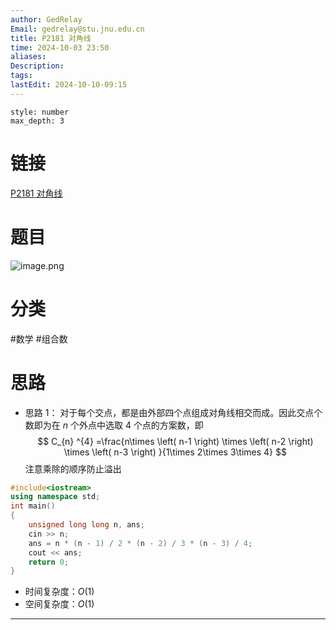 ```yaml
---
author: GedRelay
Email: gedrelay@stu.jnu.edu.cn
title: P2181 对角线
time: 2024-10-03 23:50
aliases: 
Description: 
tags: 
lastEdit: 2024-10-10-09:15
---
```


```toc
style: number
max_depth: 3
```

# 链接
[P2181 对角线](https://www.luogu.com.cn/problem/P2181) 

# 题目
![image.png](https://ged-pic-bed.oss-cn-guangzhou.aliyuncs.com/img/202410032350760.png)


# 分类
#数学 #组合数 

# 思路
- 思路 1：
对于每个交点，都是由外部四个点组成对角线相交而成。因此交点个数即为在 ${n }$ 个外点中选取 ${4 }$ 个点的方案数，即
$$
C_{n} ^{4} =\frac{n\times \left( n-1 \right) \times \left( n-2 \right) \times \left( n-3 \right) }{1\times 2\times 3\times 4} 
$$
注意乘除的顺序防止溢出

```cpp
#include<iostream>
using namespace std;
int main()
{
	unsigned long long n, ans;
	cin >> n;
	ans = n * (n - 1) / 2 * (n - 2) / 3 * (n - 3) / 4;
	cout << ans;
	return 0;
}
```


- 时间复杂度：${O\left( 1 \right)  }$ 
- 空间复杂度：${O\left( 1 \right)  }$ 


---

